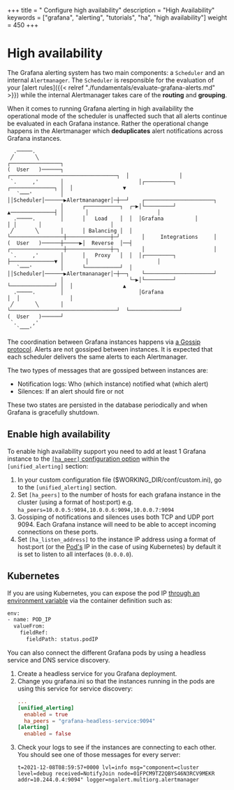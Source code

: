 +++
title = " Configure high availability"
description = "High Availability"
keywords = ["grafana", "alerting", "tutorials", "ha", "high availability"]
weight = 450
+++

# High availability

The Grafana alerting system has two main components: a `Scheduler` and an internal `Alertmanager`. The `Scheduler` is responsible for the evaluation of your [alert rules]({{< relref "./fundamentals/evaluate-grafana-alerts.md" >}}) while the internal Alertmanager takes care of the **routing** and **grouping**.

When it comes to running Grafana alerting in high availability the operational mode of the scheduler is unaffected such that all alerts continue be evaluated in each Grafana instance. Rather the operational change happens in the Alertmanager which **deduplicates** alert notifications across Grafana instances.

```
  .─────.
 ╱       ╲                                                                      ┌────────────────┐
(  User   )──────┐                        ┌──────────────────────────────────┐  │                │
 `.     ,'       │                        │┌─────────┐      ┌──────────────┐ │  │                ▼
   `───'         │                        ││Scheduler│──────▶Alertmananager│─┼──┘    ┌──────────────────────┐
                 │      ┌───────────┐  ┌─▶│└─────────┘      ▲──────────────┤ │       │                      │
  .─────.        │      │   Load    │  │  │Grafana          │              │ │       │                      │
 ╱       ╲       │      │ Balancing │  │  └─────────────────┼──────────────┼─┘       │     Integrations     │
(  User   )──────┼─────▶│  Reverse  │──┤  ┌─────────────────┼──────────────┼─┐       │                      │
 `.     ,'       │      │   Proxy   │  │  │┌─────────┐      ├──────────────▼ │       │                      │
   `───'         │      └───────────┘  │  ││Scheduler│──────▶Alertmananager│─┼──┐    └──────────────────────┘
                 │                     └─▶│└─────────┘      └──────────────┘ │  │                ▲
  .─────.        │                        │Grafana                           │  │                │
 ╱       ╲       │                        └──────────────────────────────────┘  └────────────────┘
(  User   )──────┘
 `.     ,'
   `───'
```

The coordination between Grafana instances happens via [a Gossip protocol](https://en.wikipedia.org/wiki/Gossip_protocol). Alerts are not gossiped between instances. It is expected that each scheduler delivers the same alerts to each Alertmanager.

The two types of messages that are gossiped between instances are:

- Notification logs: Who (which instance) notified what (which alert)
- Silences: If an alert should fire or not

These two states are persisted in the database periodically and when Grafana is gracefully shutdown.

## Enable high availability

To enable high availability support you need to add at least 1 Grafana instance to the [`[ha_peer]` configuration option]({{<relref"../../administration/configuration.md#unified_alerting">}}) within the `[unified_alerting]` section:

1. In your custom configuration file ($WORKING_DIR/conf/custom.ini), go to the `[unified_alerting]` section.
2. Set `[ha_peers]` to the number of hosts for each grafana instance in the cluster (using a format of host:port) e.g. `ha_peers=10.0.0.5:9094,10.0.0.6:9094,10.0.0.7:9094`
3. Gossiping of notifications and silences uses both TCP and UDP port 9094. Each Grafana instance will need to be able to accept incoming connections on these ports.
4. Set `[ha_listen_address]` to the instance IP address using a format of host:port (or the [Pod's](https://kubernetes.io/docs/concepts/workloads/pods/) IP in the case of using Kubernetes) by default it is set to listen to all interfaces (`0.0.0.0`).

## Kubernetes

If you are using Kubernetes, you can expose the pod IP [through an environment variable](https://kubernetes.io/docs/tasks/inject-data-application/environment-variable-expose-pod-information/) via the container definition such as:

```bash
env:
- name: POD_IP
  valueFrom:
    fieldRef:
      fieldPath: status.podIP
```

You can also connect the different Grafana pods by using a headless service and DNS service discovery.

1. Create a headless service for you Grafana deployment.
2. Change you grafana.ini so that the instances running in the pods are using this service for service discovery:
   ```toml
   ...
   [unified_alerting]
     enabled = true
     ha_peers = "grafana-headless-service:9094"
   [alerting]
     enabled = false
   ```
3. Check your logs to see if the instances are connecting to each other. You should see one of those messages for every server:
   ```text
   t=2021-12-08T08:59:57+0000 lvl=info msg="component=cluster level=debug received=NotifyJoin node=01FPCM9TZ2QBYS46N3RCV9MEKR addr=10.244.0.4:9094" logger=ngalert.multiorg.alertmanager
   ```
